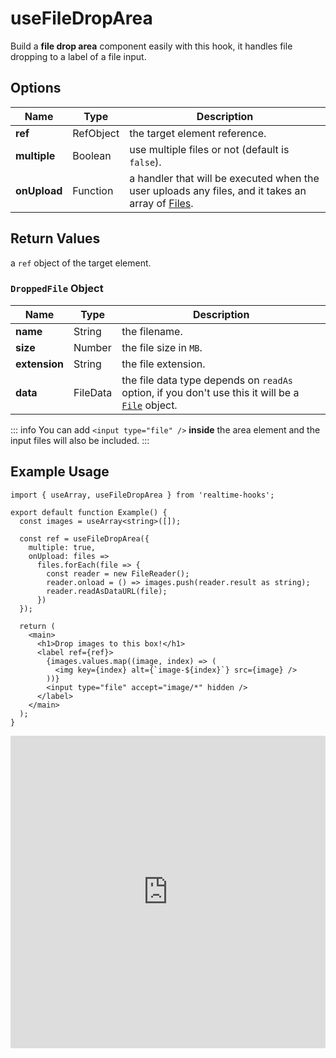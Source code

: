 # useFileDropArea

Build a **file drop area** component easily with this hook, it handles file dropping to a label of a file input.

## Options

| Name         | Type      | Description                                                                                                                                               |
| ------------ | --------- | --------------------------------------------------------------------------------------------------------------------------------------------------------- |
| **ref**      | RefObject | the target element reference.                                                                                                                             |
| **multiple** | Boolean   | use multiple files or not (default is `false`).                                                                                                           |
| **onUpload** | Function  | a handler that will be executed when the user uploads any files, and it takes an array of [Files](https://developer.mozilla.org/en-US/docs/Web/API/File). |

## Return Values

a `ref` object of the target element.

### `DroppedFile` Object

| Name          | Type     | Description                                                                                                                                               |
| ------------- | -------- | --------------------------------------------------------------------------------------------------------------------------------------------------------- |
| **name**      | String   | the filename.                                                                                                                                             |
| **size**      | Number   | the file size in `MB`.                                                                                                                                    |
| **extension** | String   | the file extension.                                                                                                                                       |
| **data**      | FileData | the file data type depends on `readAs` option, if you don't use this it will be a [`File`](https://developer.mozilla.org/en-US/docs/Web/API/File) object. |

::: info
You can add `<input type="file" />` **inside** the area element and the input files will also be included.
:::

## Example Usage

```tsx
import { useArray, useFileDropArea } from 'realtime-hooks';

export default function Example() {
  const images = useArray<string>([]);

  const ref = useFileDropArea({
    multiple: true,
    onUpload: files =>
      files.forEach(file => {
        const reader = new FileReader();
        reader.onload = () => images.push(reader.result as string);
        reader.readAsDataURL(file);
      })
  });

  return (
    <main>
      <h1>Drop images to this box!</h1>
      <label ref={ref}>
        {images.values.map((image, index) => (
          <img key={index} alt={`image-${index}`} src={image} />
        ))}
        <input type="file" accept="image/*" hidden />
      </label>
    </main>
  );
}
```

<iframe src="https://codesandbox.io/embed/usefiledroparea-m466pj?fontsize=14&hidenavigation=1&module=%2Fsrc%2FComponent.tsx&theme=dark" style="width:100%; height:500px; border:0; overflow:hidden;" title="useFileDropArea" allow="accelerometer; ambient-light-sensor; camera; encrypted-media; geolocation; gyroscope; hid; microphone; midi; payment; usb; vr; xr-spatial-tracking" sandbox="allow-forms allow-modals allow-popups allow-presentation allow-same-origin allow-scripts"></iframe>
